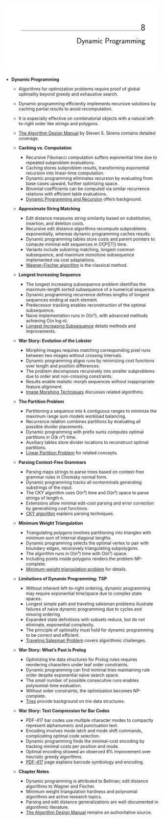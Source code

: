 ![ADM-ch08-dynamic-programming](ADM-ch08-dynamic-programming.best.png)

- **Dynamic Programming**
  - Algorithms for optimization problems require proof of global optimality beyond greedy and exhaustive search.
  - Dynamic programming efficiently implements recursive solutions by caching partial results to avoid recomputation.
  - It is especially effective on combinatorial objects with a natural left-to-right order like strings and polygons.
  - [The Algorithm Design Manual](https://doi.org/10.1007/978-1-84800-070-4) by Steven S. Skiena contains detailed coverage.

  - **Caching vs. Computation**
    - Recursive Fibonacci computation suffers exponential time due to repeated subproblem evaluations.
    - Caching stores subproblem results, transforming exponential recursion into linear-time computation.
    - Dynamic programming eliminates recursion by evaluating from base cases upward, further optimizing space.
    - Binomial coefficients can be computed via similar recurrence relations with efficient table evaluations.
    - [Dynamic Programming and Recursion](https://en.wikipedia.org/wiki/Dynamic_programming) offers background.

  - **Approximate String Matching**
    - Edit distance measures string similarity based on substitution, insertion, and deletion costs.
    - Recursive edit distance algorithms recompute subproblems exponentially, whereas dynamic programming caches results.
    - Dynamic programming tables store costs and parent pointers to compute minimal edit sequences in O(|P||T|) time.
    - Variants include substring matching, longest common subsequence, and maximum monotone subsequence implemented via cost adaptations.
    - [Wagner–Fischer algorithm](https://en.wikipedia.org/wiki/Wagner%E2%80%93Fischer_algorithm) is the classical method.

  - **Longest Increasing Sequence**
    - The longest increasing subsequence problem identifies the maximum-length sorted subsequence of a numerical sequence.
    - Dynamic programming recurrence defines lengths of longest sequences ending at each element.
    - Predecessor tracking enables reconstruction of the optimal subsequence.
    - Naive implementation runs in O(n²), with advanced methods achieving O(n log n).
    - [Longest Increasing Subsequence](https://en.wikipedia.org/wiki/Longest_increasing_subsequence) details methods and improvements.

  - **War Story: Evolution of the Lobster**
    - Morphing images requires matching corresponding pixel runs between two images without crossing intervals.
    - Dynamic programming aligns runs by minimizing cost functions over length and position differences.
    - The problem decomposes recursively into smaller subproblems due to order and non-crossing constraints.
    - Results enable realistic morph sequences without inappropriate feature alignment.
    - [Image Morphing Techniques](https://link.springer.com/chapter/10.1007/978-1-4612-1560-4_11) discusses related algorithms.

  - **The Partition Problem**
    - Partitioning a sequence into k contiguous ranges to minimize the maximum range sum models workload balancing.
    - Recurrence relation combines partitions by evaluating all possible divider placements.
    - Dynamic programming with prefix sums computes optimal partitions in O(k n²) time.
    - Auxiliary tables store divider locations to reconstruct optimal partitions.
    - [Linear Partition Problem](https://en.wikipedia.org/wiki/Partition_problem) for related concepts.

  - **Parsing Context-Free Grammars**
    - Parsing maps strings to parse trees based on context-free grammar rules in Chomsky normal form.
    - Dynamic programming tracks all nonterminals generating substrings of the input.
    - The CKY algorithm uses O(n³) time and O(n²) space to parse strings of length n.
    - Extensions allow minimal edit-cost parsing and error correction by generalizing cost functions.
    - [CKY algorithm](https://en.wikipedia.org/wiki/CYK_algorithm) explains parsing techniques.

  - **Minimum Weight Triangulation**
    - Triangulating polygons involves partitioning into triangles with minimum sum of internal diagonal lengths.
    - Dynamic programming selects the optimal vertex to pair with boundary edges, recursively triangulating subpolygons.
    - The algorithm runs in O(n³) time with O(n²) space.
    - Including points inside polygons renders the problem NP-complete.
    - [Minimum-weight triangulation problem](https://en.wikipedia.org/wiki/Minimum-weight_triangulation) for details.

  - **Limitations of Dynamic Programming: TSP**
    - Without inherent left-to-right ordering, dynamic programming may require exponential time/space due to complex state spaces.
    - Longest simple path and traveling salesman problems illustrate failures of naive dynamic programming due to cycles and missing ordering.
    - Expanded state definitions with subsets reduce, but do not eliminate, exponential complexity.
    - The principle of optimality must hold for dynamic programming to be correct and efficient.
    - [Traveling Salesman Problem](https://en.wikipedia.org/wiki/Travelling_salesman_problem) covers algorithmic challenges.

  - **War Story: What’s Past is Prolog**
    - Optimizing trie data structures for Prolog rules requires reordering characters under leaf order constraints.
    - Dynamic programming can find minimal tries maintaining rule order despite exponential naive search space.
    - The small number of possible consecutive runs enables polynomial-time evaluation.
    - Without order constraints, the optimization becomes NP-complete.
    - [Tries](https://en.wikipedia.org/wiki/Trie) provide background on trie data structures.

  - **War Story: Text Compression for Bar Codes**
    - PDF-417 bar codes use multiple character modes to compactly represent alphanumeric and punctuation text.
    - Encoding involves mode latch and mode shift commands, complicating optimal code selection.
    - Dynamic programming finds the minimal-cost encoding by tracking minimal costs per position and mode.
    - Optimal encoding showed an observed 8% improvement over heuristic greedy algorithms.
    - [PDF-417](https://en.wikipedia.org/wiki/PDF417) page explains barcode symbology and encoding.

  - **Chapter Notes**
    - Dynamic programming is attributed to Bellman; edit distance algorithms to Wagner and Fischer.
    - Minimum weight triangulation hardness and polynomial algorithms are active research topics.
    - Parsing and edit distance generalizations are well-documented in algorithmic literature.
    - [The Algorithm Design Manual](https://doi.org/10.1007/978-1-84800-070-4) remains an authoritative source.
